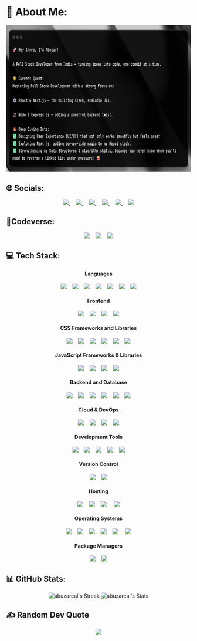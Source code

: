 # 💫 About Me:
<div id="header" align="center">
  <img src="https://github.com/abuzareal/abuzareal/blob/main/About.png" alt="About Me" width="600" height="400"/>
</div>


## 🌐 Socials:

<p align='center'>
  <a href="https://abuzar-ashfaq.vercel.app">
    <img src="https://img.shields.io/badge/portfolio-512B81?style=for-the-badge&logo=linktree&logoColor=white" />        
  </a>&nbsp;&nbsp;&nbsp;
  <a href="https://www.linkedin.com/in/abuzart/">
    <img src="https://img.shields.io/badge/linkedin-%230077B5.svg?&style=for-the-badge&logo=linkedin&logoColor=white" />
  </a>&nbsp;&nbsp;&nbsp;
  <a href="https://instagram.com/abuzareal">
    <img src="https://img.shields.io/badge/instagram-%23E4405F.svg?&style=for-the-badge&logo=instagram&logoColor=white" />        
  </a>&nbsp;&nbsp;&nbsp;
  <a href="https://twitter.com/abuzareal">
    <img src="https://img.shields.io/badge/Twitter-1DA1F2?style=for-the-badge&logo=twitter&logoColor=white" />        
  </a>&nbsp;&nbsp;&nbsp;
  <a href="https://abuzareal.medium.com/">
    <img src="https://img.shields.io/badge/Medium-12100E?style=for-the-badge&logo=medium&logoColor=white" />
  </a>&nbsp;&nbsp;&nbsp;
  <a href="https://discordapp.com/users/abuzareal/">
    <img src="https://img.shields.io/badge/Discord-5865F2?style=for-the-badge&logo=discord&logoColor=white" />        
  </a>
</p>

## :sparkler:Codeverse:

<div align='center'>
  <a href="https://auth.geeksforgeeks.org/user/abuzareal/practice/"><img src="https://img.shields.io/badge/GeeksforGeeks-298D46?style=for-the-badge&logo=geeksforgeeks&logoColor=white"/></a>&nbsp;&nbsp;&nbsp;
  <a href="https://leetcode.com/abuzareal/"><img src="https://img.shields.io/badge/-LeetCode-FFA116?style=for-the-badge&logo=LeetCode&logoColor=black"/></a>&nbsp;&nbsp;&nbsp;
  <a href="https://www.hackerrank.com/Abuzar"><img src="https://img.shields.io/badge/-Hackerrank-2EC866?style=for-the-badge&logo=HackerRank&logoColor=white"/></a>
</div>

## 💻 Tech Stack:

<div align='center'>
  <h4>Languages</h4>
  <img src="https://img.shields.io/badge/JavaScript-000?style=for-the-badge&logo=javascript&logoColor=F7DF1E"/>&nbsp;&nbsp;&nbsp;
  <img src="https://img.shields.io/badge/TypeScript-000?style=for-the-badge&logo=typescript&logoColor=3178C6"/>&nbsp;&nbsp;&nbsp;
  <img src="https://img.shields.io/badge/C%23-000?style=for-the-badge&logo=csharp&logoColor=white"/>&nbsp;&nbsp;&nbsp;
  <img src="https://img.shields.io/badge/Java-000?style=for-the-badge&logo=java&logoColor=white"/>&nbsp;&nbsp;&nbsp;
  <img src="https://img.shields.io/badge/C-000?style=for-the-badge&logo=c&logoColor=A8B9CC"/>&nbsp;&nbsp;&nbsp;
  <img src="https://img.shields.io/badge/C%2B%2B-000?style=for-the-badge&logo=c%2B%2B&logoColor=white"/>&nbsp;&nbsp;&nbsp;
  <img src="https://img.shields.io/badge/Python-000?style=for-the-badge&logo=python&logoColor=white"/>
</div>

<div align='center'>
  <h4>Frontend</h4>
  <img src="https://img.shields.io/badge/HTML5-000?style=for-the-badge&logo=html5&logoColor=white"/>&nbsp;&nbsp;&nbsp;
  <img src="https://img.shields.io/badge/CSS3-000?style=for-the-badge&logo=css3&logoColor=white"/>&nbsp;&nbsp;&nbsp;   
  <img src="https://img.shields.io/badge/JavaScript-000?style=for-the-badge&logo=javascript&logoColor=F7DF1E"/>&nbsp;&nbsp;&nbsp;
  <img src="https://img.shields.io/badge/TypeScript-000?style=for-the-badge&logo=typescript&logoColor=3178C6"/>
</div>

<div align='center'>
  <h4>CSS Frameworks and Libraries</h4>
  <img src="https://img.shields.io/badge/tailwindcss-000?style=for-the-badge&logo=tailwind-css&logoColor=white" />&nbsp;&nbsp;&nbsp;
  <img src="https://img.shields.io/badge/-SASS-000?style=for-the-badge&logo=sass" />&nbsp;&nbsp;&nbsp;
  <img src="https://img.shields.io/badge/Bootstrap-000?style=for-the-badge&logo=bootstrap&logoColor=white" />&nbsp;&nbsp;&nbsp;
  <img src="https://img.shields.io/badge/MUI-000?style=for-the-badge&logo=mui&logoColor=white" />&nbsp;&nbsp;&nbsp;
  <img src="https://img.shields.io/badge/ShadCN-000?style=for-the-badge&logo=shadcnui&logoColor=white" />&nbsp;&nbsp;&nbsp;
  <img src="https://img.shields.io/badge/Ant%20Design-000?style=for-the-badge&logo=antdesign&logoColor=0170FE" />
</div>

<div align='center'>
  <h4>JavaScript Frameworks & Libraries</h4>
  <img src="https://img.shields.io/badge/React-000?style=for-the-badge&logo=react&logoColor=61DAFB" />&nbsp;&nbsp;&nbsp;
  <img src="https://img.shields.io/badge/-NextJS-000?style=for-the-badge&logo=next.js" />&nbsp;&nbsp;&nbsp;
  <img src="https://img.shields.io/badge/redux-000?style=for-the-badge&logo=redux&logoColor=white" />&nbsp;&nbsp;&nbsp;
  <img src="https://img.shields.io/badge/Zustand-000?style=for-the-badge&logo=react&logoColor=61DAFB" />
</div>

<div align='center'>
  <h4>Backend and Database</h4>
  <img src="https://img.shields.io/badge/Node.js-000?style=for-the-badge&logo=node.js&logoColor=339933" />&nbsp;&nbsp;&nbsp;
  <img src="https://img.shields.io/badge/Express.js-000?style=for-the-badge&logo=express&logoColor=white" />&nbsp;&nbsp;&nbsp;
  <img src="https://img.shields.io/badge/MongoDB-000?style=for-the-badge&logo=mongodb&logoColor=white" />&nbsp;&nbsp;&nbsp;
  <img src="https://img.shields.io/badge/MySQL-000?style=for-the-badge&logo=mysql&logoColor=white" />&nbsp;&nbsp;&nbsp;
  <img src="https://img.shields.io/badge/Cosmos%20DB-000?style=for-the-badge&logo=microsoftazure&logoColor=0078D4" />&nbsp;&nbsp;&nbsp;
  <img src="https://img.shields.io/badge/GraphQL-000?style=for-the-badge&logo=graphql&logoColor=E10098" />
</div>

<div align='center'>
  <h4>Cloud & DevOps</h4>
  <img src="https://img.shields.io/badge/microsoft%20azure-000?style=for-the-badge&logo=microsoft-azure&logoColor=white" />&nbsp;&nbsp;&nbsp;
  <img src="https://img.shields.io/badge/Azure%20DevOps-000?style=for-the-badge&logo=azuredevops&logoColor=0078D7" />&nbsp;&nbsp;&nbsp;
  <img src="https://img.shields.io/badge/Docker-000?style=for-the-badge&logo=docker&logoColor=2496ED" />&nbsp;&nbsp;&nbsp;
  <img src="https://img.shields.io/badge/.NET-000?style=for-the-badge&logo=dotnet&logoColor=white" />
</div>

<div align='center'>
  <h4>Development Tools</h4>
  <img src="https://img.shields.io/badge/Postman-000?style=for-the-badge&logo=Postman&logoColor=white" />&nbsp;&nbsp;&nbsp;
  <img src="https://img.shields.io/badge/Vite-000?style=for-the-badge&logo=vite&logoColor=646cff" />&nbsp;&nbsp;&nbsp;
  <img src="https://img.shields.io/badge/Webpack-000?style=for-the-badge&logo=webpack&logoColor=8DD6F9" />&nbsp;&nbsp;&nbsp;
  <img src="https://img.shields.io/badge/Jest-000?style=for-the-badge&logo=jest&logoColor=C21325" />&nbsp;&nbsp;&nbsp;
  <img src="https://img.shields.io/badge/Playwright-000?style=for-the-badge&logo=playwright&logoColor=2EAD33" />
</div>

<div align='center'>
  <h4>Version Control</h4>
  <img src="https://img.shields.io/badge/git-000?style=for-the-badge&logo=git&logoColor=white" />&nbsp;&nbsp;&nbsp;
  <img src="https://img.shields.io/badge/github-000?style=for-the-badge&logo=github&logoColor=white" />
</div>

<div align='center'>
  <h4>Hosting</h4>
  <img src="https://img.shields.io/badge/-GitHub%20Pages-000?style=for-the-badge&logo=github" />&nbsp;&nbsp;&nbsp;
  <img src="https://img.shields.io/badge/vercel-000?style=for-the-badge&logo=vercel&logoColor=white" />&nbsp;&nbsp;&nbsp;
  <img src="https://img.shields.io/badge/firebase-000?style=for-the-badge&logo=firebase" />&nbsp;&nbsp;&nbsp;&nbsp;
  <img src="https://img.shields.io/badge/netlify-000?style=for-the-badge&logo=netlify&logoColor=#00C7B7" />
</div>

<div align='center'>
  <h4>Operating Systems</h4>
  <img src="https://img.shields.io/badge/Android-000?style=for-the-badge&logo=android&logoColor=white"/>&nbsp;&nbsp;&nbsp;
  <img src="https://img.shields.io/badge/iOS-000?style=for-the-badge&logo=ios&logoColor=white"/>&nbsp;&nbsp;&nbsp;
  <img src="https://img.shields.io/badge/Windows-000?style=for-the-badge&logo=windows&logoColor=white"/>&nbsp;&nbsp;&nbsp;
  <img src="https://img.shields.io/badge/Ubuntu-000?style=for-the-badge&logo=ubuntu&logoColor=white"/>&nbsp;&nbsp;&nbsp;
  <img src="https://img.shields.io/badge/Kali_Linux-000?style=for-the-badge&logo=kali-linux&logoColor=white"/>&nbsp;&nbsp;&nbsp;&nbsp;
  <img src="https://img.shields.io/badge/mac%20os-000?style=for-the-badge&logo=apple&logoColor=white"/>
</div>

<div align='center'>
  <h4>Package Managers</h4>
  <img src="https://img.shields.io/badge/NPM-000?style=for-the-badge&logo=npm&logoColor=white"/>&nbsp;&nbsp;&nbsp;
  <img src="https://img.shields.io/badge/Yarn-000?style=for-the-badge&logo=yarn&logoColor=white"/>
</div>
  
   
## 📊 GitHub Stats:

<p align='center'>
  <img src="https://github-readme-streak-stats.herokuapp.com/?user=abuzareal&theme=tokyonight&hide_border=true" alt="abuzareal's Streak" />
  <img src="https://github-readme-stats.vercel.app/api?username=abuzareal&theme=tokyonight&show_icons=true&hide_border=true&count_private=true" alt="abuzareal's Stats" />
</p>

## ✍️ Random Dev Quote
<p align='center'>
  <img src="https://quotes-github-readme.vercel.app/api?type=horizontal&theme=radical"/>
</p>
